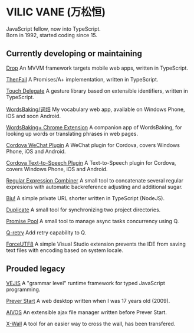# VILIC VANE (万松恒)

JavaScript fellow, now into TypeScript.  
Born in 1992, started coding since 15.

## Currently developing or maintaining

[Drop](https://github.com/vilic/drop) An MVVM framework targets mobile web apps, written in TypeScript.

[ThenFail](https://github.com/vilic/thenfail) A Promises/A+ implementation, written in TypeScript.

[Touch Delegate](https://github.com/vilic/touch-delegate) A gesture library based on extensible identifiers, written in TypeScript.

[WordsBaking/词焙](https://wordsbaking.com/) My vocabulary web app, available on Windows Phone, iOS and soon Android.

[WordsBaking+ Chrome Extension](https://github.com/vilic/wordsbaking-plus-chrome) A companion app of WordsBaking, for looking up words or translating phrases in web pages.

[Cordova WeChat Plugin](https://github.com/vilic/cordova-plugin-wechat) A WeChat plugin for Cordova, covers Windows Phone, iOS and Android.

[Cordova Text-to-Speech Plugin](https://github.com/vilic/cordova-plugin-tts) A Text-to-Speech plugin for Cordova, covers Windows Phone, iOS and Android.

[Regular Expression Combiner](https://github.com/vilic/regex-combiner) A small tool to concatenate several regular expresions with automatic backreference adjusting and additional sugar.

[Biu!](https://github.com/vilic/biu) A simple private URL shorter written in TypeScript (NodeJS).

[Duplicate](https://github.com/vilic/duplicate) A small tool for synchronizing two project directories.

[Promise Pool](https://github.com/vilic/promise-pool) A small tool to manage async tasks concurrency using Q.

[Q-retry](https://github.com/vilic/q-retry) Add retry capability to Q.

[ForceUTF8](https://github.com/vilic/vs-force-utf8) A simple Visual Studio extension prevents the IDE from saving text files with encoding based on system locale.

## Prouded legacy

[VEJIS](http://vilic.github.io/vejis) A "grammar level" runtime framework for typed JavaScript programming.

[Prever Start](http://vilic.info/blog/projects/prever-start) A web desktop written when I was 17 years old (2009).

[AIVOS](http://vilic.info/blog/projects/aivos) An extensible ajax file manager written before Prever Start.

[X-Wall](https://github.com/vilic/x-wall) A tool for an easier way to cross the wall, has been transfered.